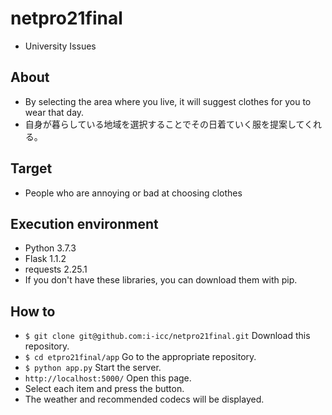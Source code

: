 # netpro21final
- University Issues

## About
- By selecting the area where you live, it will suggest clothes for you to wear that day.
- 自身が暮らしている地域を選択することでその日着ていく服を提案してくれる。

## Target
- People who are annoying or bad at choosing clothes

## Execution environment
- Python   3.7.3
- Flask    1.1.2
- requests 2.25.1
- If you don't have these libraries, you can download them with pip.

## How to
- `$ git clone git@github.com:i-icc/netpro21final.git` Download this repository.
- `$ cd etpro21final/app` Go to the appropriate repository.
- `$ python app.py` Start the server.
- `http://localhost:5000/` Open this page.
- Select each item and press the button.
- The weather and recommended codecs will be displayed.
